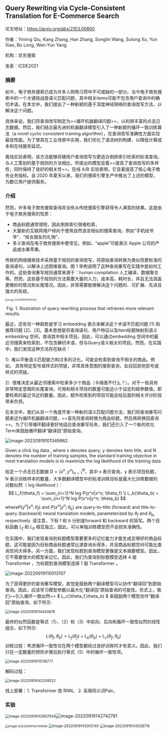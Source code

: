 ## Query Rewriting via Cycle-Consistent Translation for E-Commerce Search

论文地址：https://arxiv.org/abs/2103.00800

作者：Yiming Qiu, Kang Zhang, Han Zhang, Songlin Wang, Sulong Xu, Yun Xiao, Bo Long, Wen-Yun Yang

机构：京东搜索

发表：ICDE2021



### 摘要

如今，电子商务搜索已成为许多人购物习惯中不可或缺的一部分。当今电子商务搜索中的一个关键挑战是语义匹配问题，其中相关items可能不包含用户查询中的确切术语。在本文中，我们提出了一种新颖的基于深度神经网络的查询改写方法，以解决这个问题。

具体来说，我们将查询改写制定为==循环机器翻译问题==，以利用丰富的点击日志数据。然后，我们结合最先进的机器翻译模型引入了一种新颖的循环一致训练算法（a novel cyclic consistent training algorithm），在查询改写准确性方面实现最佳性能。为了使其在工业场景中实用，我们优化了语法树的构建，以降低计算成本和在线服务延迟。

离线实验表明，该方法能够将硬用户查询改写为更适合倒排索引检索的标准查询。与人工策划的基于规则的方法相比，所提出的模型显着==提高了查询改写的多样性，同时保持了良好的相关性==。在线 A/B 实验表明，它显着提高了核心电子商务业务指标。自 2020 年夏天以来，我们的搜索引擎生产中推出了上述的模型，为数亿用户提供服务。



### 介绍

然而，许多电子商务搜索查询并没有从传统搜索引擎获得令人满意的结果。这是由于电子商务搜索的性质：

- 商品标题通常很短，因此倒排索引很难检索，
- 大量新的互联网用户倾向于使用自然语言相似的搜索查询，例如“手机给爷爷”、“给女朋友的礼物”、
- 多义查询在电子商务搜索中更常见，例如，“apple”可能表示 Apple 公司的产品或水果苹果。

传统的网络搜索技术采用基于规则的查询改写，将原始查询转换为类似但更标准的查询语句，以解决上述困难查询。图 1 举例说明了这种查询重写在实践中是如何工作的。这些查询重写规则通常来源于：human compilation 人工编译、数据聚合等。然而，这些基于规则的方法需要大量的人力，成本高，耗时长，并且无法涵盖更微妙的情况和长尾情况。因此，非常需要能够解决这个问题的、可扩展、先进且强大的系统。

<img src="D:\Notes\raw_images\image-20220916155936342.png" alt="image-20220916155936342" style="zoom: 50%;" />

​										Fig. 1. Illustration of query rewriting process that retrieves more relevant results.

最近，还有另一种趋势是学习 embedding 表示来解决这个术语不匹配问题 [1] 和推荐问题 [2]、[3]。基本思想是将查询语句、用户特征以及item标题映射到语义 embedding 空间，查询其中相关项目。因此，可以通过embedding 空间中的最近邻搜索来检索到，不包含确切术语，但与Query语义相关的项目。然而，在实践中，我们发现这种方法存在缺点：

1）难以平衡语义匹配能力和过多的泛化，可能会检索到查询不相关的商品。例如， 具有特定型号或样式的项链，非常具体意图的搜索查询，会召回其他型号或样式的项链。 

2）很难决定从最近邻搜索中检索多少个商品（卡阈值不行么？）。对于一些具有非常特定意图的长尾查询，可用和相关项目的数量可能远小于设定的超参数值，即要检索的最近邻近的数量。因此，额外检索到的项目可能会给后面的相关评分阶段带来负担。

在本文中，我们从另一个角度开发一种新的语义匹配问题方法，我们将查询重写问题表述为循环机器翻译问题，==首先将查询转换为商品标题，然后再转换回查询==。为了引导循环翻译更好地适应查询重写任务，我们还引入了一个新的优化Term来鼓励循环翻译“翻译回”原始查询。

![image-20220919101349962](D:\Notes\raw_images\image-20220919101349962.png)

Given a click log data  , where x denotes query, y denotes item title, and N denotes the number of training samples, the standard training objective in most translation models is to maximize the log likelihood of the training data

给定一个点击日志数据 $D = \{ x^n, y^n\}_{n=1}^N$，其中 x 表示查询，y 表示项目标题，N 表示训练样本的数量，大多数翻译模型中的标准训练目标是最大化训练数据的对数似然（ log likelihood ）：
$$
L_f(\theta_f) = \sum_{n=1}^N log P(y^n|x^n; \theta_f) \\
L_b(\theta_b) = \sum_{n=1}^N log P(x^n|y^n; \theta_b)
$$
where$P(y^n|x^n; \theta_f)$ and $P(x^n|y^n; \theta_b)$ are query-to-title (forward) and title-to-query (backward) neural translation models, parameterized by $\theta_f$ and $\theta_b$, respectively.  请注意，下标 f 和 b 分别是forward 和 backward 的简写。两个目标函数 $L_f$ 和 $L_b$ 相互独立。因此，可以单独训练模型而不会损失准确性。

在实践中，我们发现查询到标题模型需要更多的记忆能力才能生成足够好的商品标题，这可能是因为目标商品标题通常比源查询长得多，并且商品标题空间可能比查询空间大得多。另一方面，我们发现标题到查询模型更像是文本摘要模型。因此，它不需要很大的模型来记忆。因此，我们为查询到标题模型选择 4 层 Transformer ，为标题到查询模型选择 1 层 Transformer 。

![image-20220919110013107](D:\Notes\raw_images\image-20220919110013107.png)

为了获得更好的查询重写模型，直觉是鼓励两个翻译模型可以协作“翻译回”到原始查询。因此，应该学习模型参数以最大化“翻译回”原始查询的可能性。形式上，我们==引入循环一致似然== $ L_c(\theta_f,\theta_b) $ 来鼓励两个模型协作“翻译回”原始查询，如下所示: 

<img src="D:\Notes\raw_images\image-20220919114403878.png" alt="image-20220919114403878" style="zoom: 80%;" />

最终的似然函数是等式（1）、（2）和（3）中前向、后向和循环一致性似然的线性组合，如下所示:
$$
L(\theta_f,\theta_b) = L_f(\theta_f) + L_b(\theta_b) +L_c(\theta_f,\theta_b)
$$
训练过程：考虑循环一致性仅在两个模型都经过良好训练时才有意义。因此，我们只在一定数量的预热步骤后执行等式（5）中的循环一致性项。

<img src="D:\Notes\raw_images\image-20220919115118777.png" alt="image-20220919115118777" style="zoom:80%;" />

解码过程：

<img src="D:\Notes\raw_images\image-20220919142208522.png" alt="image-20220919142208522" style="zoom:80%;" />

线上部署：1. Transformer 改 RNN。 2. 采用同义词Pair。

### 实验

<img src="D:\Notes\raw_images\image-20220919142657934.png" alt="image-20220919142657934" style="zoom:80%;" />![image-20220919142742781](D:\Notes\raw_images\image-20220919142742781.png)

<img src="D:\Notes\raw_images\image-20220919142749066.png" alt="image-20220919142749066" style="zoom: 67%;" />

<img src="D:\Notes\raw_images\image-20220919143002140.png" alt="image-20220919143002140" style="zoom:80%;" />

<img src="D:\Notes\raw_images\image-20220919143028716.png" alt="image-20220919143028716" style="zoom: 80%;" />